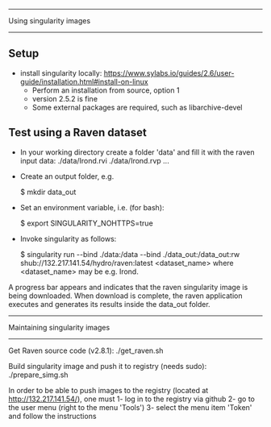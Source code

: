 ************************
Using singularity images
************************

Setup
-----

* install singularity locally: https://www.sylabs.io/guides/2.6/user-guide/installation.html#install-on-linux
	* Perform an installation from source, option 1
	* version 2.5.2 is fine
	* Some external packages are required, such as libarchive-devel

Test using a Raven dataset
--------------------------

* In your working directory create a folder 'data' and fill it with the raven input data:
	./data/Irond.rvi
	./data/Irond.rvp
	...

* Create an output folder, e.g.

	$ mkdir data_out

* Set an environment variable, i.e. (for bash):

	$ export SINGULARITY_NOHTTPS=true

* Invoke singularity as follows:

	$ singularity run --bind ./data:/data  --bind ./data_out:/data_out:rw shub://132.217.141.54/hydro/raven:latest <dataset_name>
	where <dataset_name> may be e.g. Irond.

A progress bar appears and indicates that the raven singularity image is being downloaded. When download is complete, the raven
application executes and generates its results inside the data_out folder.


******************************
Maintaining singularity images
******************************

Get Raven source code (v2.8.1):
./get_raven.sh

Build singularity image and push it to registry (needs sudo):
./prepare_simg.sh

In order to be able to push images to the registry (located at http://132.217.141.54/), one must
1- log in to the registry via github
2- go to the user menu (right to the menu 'Tools')
3- select the menu item 'Token' and follow the instructions
